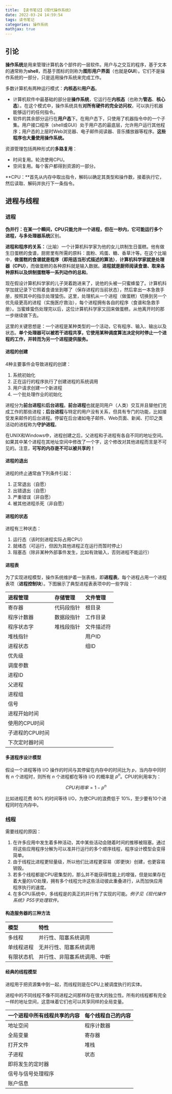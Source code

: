 ```yaml
---
title: 【读书笔记】《现代操作系统》
date: 2022-03-24 14:59:54
tags: 读书笔记
categories: 操作系统
mathjax: true
---
```

引论
---
**操作系统**是用来管理计算机各个部件的一层软件。用户与之交互的程序，基于文本的通常称为**shell**，而基于图标的则称为**图形用户界面**（也就是**GUI**）。它们不是操作系统的一部分，只是适用操作系统来完成工作。

多数计算机有两种运行模式：**内核态**和**用户态**。

* 计算机软件中最基础的部分是**操作系统**，它运行在**内核态**（也称为**管态**、**核心态**）。在这个模式中，操作系统具有**对所有硬件的完全访问权**，可以执行机器能够运行的任何指令。
* 软件的其余部分运行在**用户态**下。在用户态下，只使用了机器指令中的一个子集。用户接口程序（shell或GUI）处于用户态的最底层，允许用户运行其他程序；用户态的上层时Web浏览器、电子邮件阅读器、音乐播放器等程序。**这些程序也大量使用操作系统。**

资源管理包括两种形式的**多路复用**：

* 时间复用。轮流使用CPU。
* 空间复用。每个客户都得到资源的一部分。

**CPU：**首先从内存中取出指令，解码以确定其类型和操作数，接着执行它，然后读取、解码并执行下一条指令。

进程与线程
---
### 进程
**伪并行：**在某一个瞬间，CPU只能允许一个进程，但在一秒内，它可能运行多个进程，与**多处理器系统**区别。

**进程和程序的关系：**（比喻）一个计算机科学家为他的女儿烘制生日蛋糕。他有做生日蛋糕的食谱，厨房里有所需的原料：面粉、鸡蛋、糖、香草汁等。在这个比喻中，**做蛋糕的食谱就是程序（即用适当形式描述的算法）**，**计算机科学家就是处理器（CPU）**，而做蛋糕的各种原料就是输入数据。**进程就是厨师阅读食谱、取来各种原料以及烘制蛋糕等一系列动作的总和**。

现在假设计算机科学家的儿子哭着跑进来了，说他的头被一只蜜蜂蛰了。计算机科学加就记录下它照着食谱坐到哪了（保存进程的当前状态），然后拿出一本急救手册，按照其中的指示处理蛰伤。这里，处理机从一个进程（做蛋糕）切换到另一个优先级更高的进程（实施医疗救治），每个进程拥有各自的程序（食谱和急救手册）。当蜜蜂蛰伤处理完以后，这位计算机科学家又回来做蛋糕，从他离开时的那一步继续做下去。

这里的关键思想是：一个进程是某种类型的一个活动，它有程序、输入、输出以及状态。**单个处理器可以被若干进程共享，它使用某种调度算法决定何时停止一个进程的工作，并转而为另一个进程提供服务。**

#### 进程的创建
4种主要事件会导致进程的创建：
1. 系统初始化
2. 正在运行的程序执行了创建进程的系统调用
3. 用户请求创建一个新进程
4. 一个批处理作业的初始化

进程分为**前台进程**和**后台进程**。**前台进程**也就是同用户（人类）交互并且替他们完成工作的那些进程；**后台进程**与特定的用户没有关系，但具有专门的功能，比如接受发来邮件的后台进程。停留在后台诸如电子邮件、Web页面、新闻、打印之类活动的进程称为**守护进程**。

在UNIX和Windows中，进程创建之后，父进程和子进程有各自不同的地址空间。如果其中某个进程在其地址空间中修改了一个字，这个修改对其他进程而言是不可见的。注意，**可写的内存是不可以被共享的！**

#### 进程的退出
进程的终止通常由下列条件引起：
1. 正常退出（自愿）
2. 出错退出（自愿）
3. 严重错误（非自愿）
4. 被其他进程杀死（非自愿）

#### 进程的状态
进程有三种状态：
1. 运行态（该时刻进程实际占用CPU）
2. 就绪态（可运行，但因为其他进程正在运行而暂时停止）
3. 阻塞态（除非某种外部事件发生，比如有效输入，否则进程不能运行）

#### 进程表
为了实现进程模型，操作系统维护着一张表格，即**进程表**。每个进程占用一个进程表项（**进程控制块**）。下图展示了典型进程表表项中的一些字段：

|进程管理|存储管理|文件管理|
|:---|:--|:--|
|寄存器|代码段指针|根目录|
|程序计数器|数据段指针|工作目录|
|程序状态字|堆栈段指针|文件描述符|
|堆栈指针||用户ID|
|进程状态||组ID|
|优先级|
|调度参数|
|进程ID|
|父进程|
|进程组|
|信号|
|进程开始时间|
|使用的CPU时间|
|子进程的CPU时间|
|下次定时器时间|

#### 多道程序设计模型
假设一个进程等待 I/O 操作的时间与其停留在内存中的时间比为 $p$，当内存中同时有 $n$ 个进程时，则所有 $n$ 个进程都在等待 I/O 的概率是 $p^n$。CPU的利用率为：

$$CPU利用率=1-p^n$$

比如进程花费 80% 的时间等待 I/O，为使CPU的浪费低于 10%，至少要有10个进程同时在内存中。

### 线程
需要线程的原因：

1. 在许多应用中发生着多种活动，其中某些活动会随着时间的推移被阻塞。通过将这些应用程序分解为可以准并行运行的多个顺序线程，程序设计模型会变得简单。
2. 由于线程比进程更轻量级，所以他们比进程更容易（即更快）创建，也更容易销毁。
3. 若多个线程都是CPU密集型的，那么并不能获得性能上的增强，但是如果存在着大量的I/O处理，拥有多个线程允许这些活动彼此重叠进行，从而加快应用程序执行的速度。
4. 在多CPU系统中，多线程是的真正的并行有了实现的可能。*例子见《现代操作系统》P55字处理软件。*

#### 构造服务器的三种方法
|模型|特性|
|:--|:--|
|多线程|并行性、阻塞系统调用|
|单线程进程|无并行性、阻塞系统调用|
|有限状态机|并行性、非阻塞系统调用、中断|

#### 经典的线程模型
进程用于把资源集中到一起，而线程则是在CPU上被调度执行的实体。

进程中的不同线程不像不同进程之间那样存在很大的独立性。所有的线程都有完全一样的地址空间，这意味着它们也可以共享同样的全局变量。

|一个进程中所有线程共享的内容|每个线程自己的内容|
|:--|:--|
|地址空间|程序计数器|
|全局变量|寄存器|
|打开文件|堆栈|
|子进程|状态|
|即将发生的定时器||
|信号与信号处理程序||
|账户信息||

